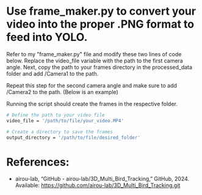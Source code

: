 # Use frame_maker.py to convert your video into the proper .PNG format to feed into YOLO.
Refer to my "frame_maker.py" file and modify these two lines of code below. Replace the video_file variable with the path to the first camera angle.
Next, copy the path to your frames directory in the processed_data folder and add /Camera1 to the path.

Repeat this step for the second camera angle and make sure to add /Camera2 to the path. (Below is an example)

Running the script should create the frames in the respective folder.

```bash
# Define the path to your video file
video_file = '/path/to/file/your_video.MP4'

# Create a directory to save the frames
output_directory = '/path/to/file/desired_folder'
```

# References:
- airou-lab, “GitHub - airou-lab/3D_Multi_Bird_Tracking,” GitHub, 2024. Available: https://github.com/airou-lab/3D_Multi_Bird_Tracking.git

